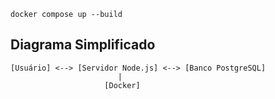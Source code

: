 ```docker compose up --build```
## Diagrama Simplificado

```
[Usuário] <--> [Servidor Node.js] <--> [Banco PostgreSQL]
                        |
                     [Docker]
```
